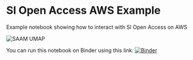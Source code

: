 # SI Open Access AWS Example

Example notebook showing how to interact with SI Open Access on AWS

![SAAM UMAP](saam_umap.png)

You can run this notebook on Binder using this link: [![Binder](https://mybinder.org/badge_logo.svg)](https://mybinder.org/v2/gh/sidatasciencelab/siopenaccess/master?urlpath=lab)